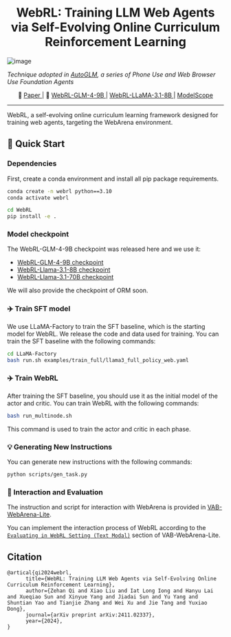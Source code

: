 <div align="center">

# WebRL: Training LLM Web Agents via Self-Evolving Online Curriculum Reinforcement Learning

</div>

![image](./assets/webrl.png)

*Technique adopted in [AutoGLM](https://xiao9905.github.io/AutoGLM/), a series of Phone Use and Web Browser Use Foundation Agents*

<p align="center">
   📃 <a href="https://arxiv.org/abs/2411.02337" target="_blank"> Paper </a> | 🤗 <a href="https://huggingface.co/THUDM/webrl-glm-4-9b" target="_blank"> WebRL-GLM-4-9B </a> | <a href="https://huggingface.co/THUDM/webrl-llama-3.1-8b" target="_blank"> WebRL-LLaMA-3.1-8B </a> | <a href="https://www.modelscope.cn/collections/WebRL-77a3e54a2dde4b" target="_blank"> ModelScope </a>
</p>

***

WebRL, a self-evolving online curriculum learning framework designed for training web agents, targeting the WebArena environment. 

## 🚀 Quick Start

### Dependencies

First, create a conda environment and install all pip package requirements.

```bash
conda create -n webrl python==3.10
conda activate webrl

cd WebRL
pip install -e .
```

### Model checkpoint

The WebRL-GLM-4-9B checkpoint was released here and we use it:

- [WebRL-GLM-4-9B checkpoint](https://huggingface.co/THUDM/webrl-glm-4-9b)
- [WebRL-Llama-3.1-8B checkpoint](https://huggingface.co/THUDM/webrl-llama-3.1-8b)
- [WebRL-Llama-3.1-70B checkpoint](https://huggingface.co/THUDM/webrl-llama-3.1-70b)

We will also provide the checkpoint of ORM soon.


### ✈️ Train SFT model

We use LLaMA-Factory to train the SFT baseline, which is the starting model for WebRL. We release the code and data used for training. You can train the SFT baseline with the following commands:

```bash
cd LLaMA-Factory
bash run.sh examples/train_full/llama3_full_policy_web.yaml
```

### ✈️ Train WebRL

After training the SFT baseline, you should use it as the initial model of the actor and critic.  You can train WebRL with the following commands:

```bash
bash run_multinode.sh
```

This command is used to train the actor and critic in each phase.

### 💡 Generating New Instructions

You can generate new instructions with the following commands:

```bash
python scripts/gen_task.py
```

### 🛜 Interaction and Evaluation

The instruction and script for interaction with WebArena is provided in [VAB-WebArena-Lite](https://github.com/THUDM/VisualAgentBench/tree/main/VAB-WebArena-Lite).

You can implement the interaction process of WebRL according to the [``Evaluating in WebRL Setting (Text Modal)``](https://github.com/THUDM/VisualAgentBench/tree/main/VAB-WebArena-Lite#-evaluating-in-webrl-setting-text-modal) section of VAB-WebArena-Lite.

## Citation
```
@artical{qi2024webrl,
      title={WebRL: Training LLM Web Agents via Self-Evolving Online Curriculum Reinforcement Learning}, 
      author={Zehan Qi and Xiao Liu and Iat Long Iong and Hanyu Lai and Xueqiao Sun and Xinyue Yang and Jiadai Sun and Yu Yang and Shuntian Yao and Tianjie Zhang and Wei Xu and Jie Tang and Yuxiao Dong},
      journal={arXiv preprint arXiv:2411.02337},
      year={2024},
}
```
